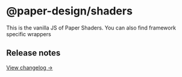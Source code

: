 # @paper-design/shaders

This is the vanilla JS of Paper Shaders. You can also find framework specific wrappers

## Release notes
[View changelog →](./../../CHANGELOG.md)
